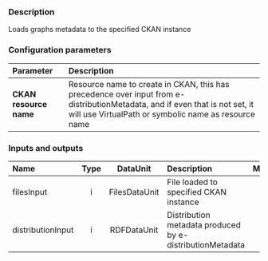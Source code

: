 ### Description

Loads graphs metadata to the specified CKAN instance

### Configuration parameters

|Parameter|Description|
|:----|:----|
|**CKAN resource name** | Resource name to create in CKAN, this has precedence over input from e-distributionMetadata, and if even that is not set, it will use VirtualPath or symbolic name as resource name |

### Inputs and outputs

|Name |Type | DataUnit | Description | Mandatory |
|:--------|:------:|:------:|:-------------|:---------------------:|
|filesInput |i| FilesDataUnit | File loaded to specified CKAN instance |x|
|distributionInput |i|RDFDataUnit | Distribution metadata produced by e-distributionMetadata ||